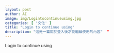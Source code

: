 ```yaml
---
layout: post
author: AI
image: img/Logintocontinueusing.jpg
categories: [ '文化' ]
title: "Login to continue using"  
description: "這是一篇關於登入後才能繼續使用的內容"  "
---
```

Login to continue using
